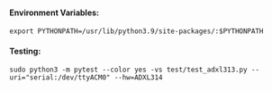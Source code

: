 #### Environment Variables:
`export PYTHONPATH=/usr/lib/python3.9/site-packages/:$PYTHONPATH`  
#### Testing:
`sudo python3 -m pytest --color yes -vs test/test_adxl313.py --uri="serial:/dev/ttyACM0" --hw=ADXL314`
